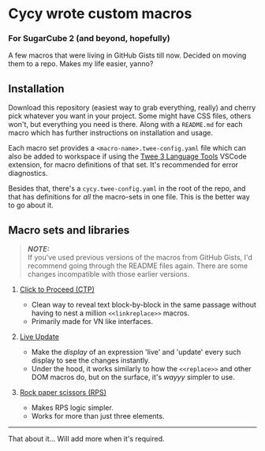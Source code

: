 # Cycy wrote custom macros
### For SugarCube 2 (and beyond, hopefully)

A few macros that were living in GitHub Gists till now. Decided on moving them to a repo. Makes my life easier, yanno?

## Installation

Download this repository (easiest way to grab everything, really) and cherry pick whatever you want in your project. Some might have CSS files, others won't, but everything you need is there. Along with a `README.md` for each macro which has further instructions on installation and usage.

Each macro set provides a `<macro-name>.twee-config.yaml` file which can also be added to workspace if using the [Twee 3 Language Tools](https://marketplace.visualstudio.com/items?itemName=cyrusfirheir.twee3-language-tools) VSCode extension, for macro definitions of that set. It's recommended for error diagnostics.

Besides that, there's a `cycy.twee-config.yaml` in the root of the repo, and that has definitions for *all* the macro-sets in one file. This is the better way to go about it.

## Macro sets and libraries

> ***NOTE:***  
> If you've used previous versions of the macros from GitHub Gists, I'd recommend going through the README files again. There are some changes incompatible with those earlier versions.

1. [Click to Proceed (CTP)](https://github.com/cyrusfirheir/cycy-wrote-custom-macros/blob/master/click-to-proceed)  
    - Clean way to reveal text block-by-block in the same passage without having to nest a million `<<linkreplace>>` macros.  
    - Primarily made for VN like interfaces.  


2. [Live Update](https://github.com/cyrusfirheir/cycy-wrote-custom-macros/blob/master/live-update)  
    - Make the *display* of an expression 'live' and 'update' every such display to see the changes instantly.
    - Under the hood, it works similarly to how the `<<replace>>` and other DOM macros do, but on the surface, it's *wayyy* simpler to use.

3. [Rock paper scissors (RPS)](https://github.com/cyrusfirheir/cycy-wrote-custom-macros/blob/master/rock-paper-scissors)
	- Makes RPS logic simpler.
	- Works for more than just three elements.

---

That about it... Will add more when it's required.
